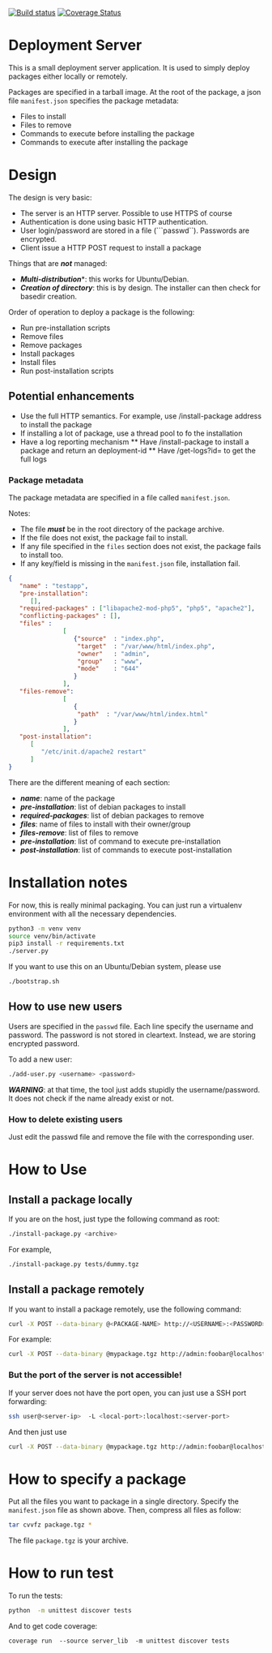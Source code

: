 [![Build status](https://travis-ci.org/juli1/deployment-server.svg?master)](https://travis-ci.org/juli1)
[![Coverage Status](https://coveralls.io/repos/github/juli1/deployment-server/badge.svg?branch=master)](https://coveralls.io/github/juli1/deployment-server?branch=master)

# Deployment Server
This is a small deployment server application.
It is used to simply deploy packages either locally or remotely.

Packages are specified in a tarball image.
At the root of the package, a json file ```manifest.json``` specifies the package metadata:
- Files to install
- Files to remove
- Commands to execute before installing the package
- Commands to execute after installing the package


# Design

The design is very basic:
* The server is an HTTP server. Possible to use HTTPS of course
* Authentication is done using basic HTTP authentication.
* User login/password are stored in a file (```passwd``). Passwords are encrypted.
* Client issue a HTTP POST request to install a package

Things that are ***not*** managed:
* ***Multi-distribution****: this works for Ubuntu/Debian.
* ***Creation of directory***: this is by design. The installer can then check for basedir creation.


Order of operation to deploy a package is the following:
* Run pre-installation scripts
* Remove files
* Remove packages
* Install packages
* Install files
* Run post-installation scripts

## Potential enhancements
* Use the full HTTP semantics. For example, use /install-package address to install the package
* If installing a lot of package, use a thread pool to fo the installation
* Have a log reporting mechanism
** Have /install-package to install a package and return an deployment-id
** Have /get-logs?id=<deployment-id> to get the full logs

### Package metadata

The package metadata are specified in a file called ```manifest.json```.

Notes:
* The file ***must*** be in the root directory of the package archive.
* If the file does not exist, the package fail to install.
* If any file specified in the ```files``` section does not exist, the package
fails to install too.
* If any key/field is missing in the ```manifest.json``` file, installation fail.


```json
{
   "name" : "testapp",
   "pre-installation":
      [],
   "required-packages" : ["libapache2-mod-php5", "php5", "apache2"],
   "conflicting-packages" : [],
   "files" :
               [
                  {"source"  : "index.php",
                   "target"  : "/var/www/html/index.php",
                   "owner"   : "admin",
                   "group"   : "www",
                   "mode"    : "644"
                  }
               ],
   "files-remove":
               [
                  {
                   "path"  : "/var/www/html/index.html"
                  }
               ],
   "post-installation":
      [
         "/etc/init.d/apache2 restart"
      ]
}
```

There are the different meaning of each section:
* ***name***: name of the package
* ***pre-installation***: list of debian packages to install
* ***required-packages***: list of debian packages to remove
* ***files***: name of files to install with their owner/group
* ***files-remove***: list of files to remove
* ***pre-installation***: list of command to execute pre-installation
* ***post-installation***: list of commands to execute post-installation




# Installation notes
For now, this is really minimal packaging.
You can just run a virtualenv environment with all the necessary dependencies.
 
```bash
python3 -m venv venv
source venv/bin/activate
pip3 install -r requirements.txt
./server.py
```

If you want to use this on an Ubuntu/Debian system, please use
```bash
./bootstrap.sh
```

## How to use new users
Users are specified in the ```passwd``` file.
Each line specify the username and password.
The password is not stored in cleartext.
Instead, we are storing encrypted password.

To add a new user:
```bash
./add-user.py <username> <password>
```

***WARNING***: at that time, the tool just
adds stupidly the username/password. It does not check
if the name already exist or not.


### How to delete existing users
Just edit the passwd file and remove the file
with the corresponding user.


# How to Use

## Install a package locally
If you are on the host, just type the following command as root:

```bash
./install-package.py <archive>
```

For example, 

```bash
./install-package.py tests/dummy.tgz
```

## Install a package remotely

If you want to install a package remotely, use the following command:

```bash
curl -X POST --data-binary @<PACKAGE-NAME> http://<USERNAME>:<PASSWORD>@localhost:9000 
```

For example:

```bash
curl -X POST --data-binary @mypackage.tgz http://admin:foobar@localhost:9000 
```



### But the port of the server is not accessible!
If your server does not have the port open, you can just use a SSH
port forwarding:
```bash
ssh user@<server-ip>  -L <local-port>:localhost:<server-port>
```

And then just use

```bash
curl -X POST --data-binary @mypackage.tgz http://admin:foobar@localhost:<local-port>
```


# How to specify a package
Put all the files you want to package in a single directory.
Specify the ```manifest.json``` file as shown above.
Then, compress all files as follow:
```bash
tar cvvfz package.tgz *
```

The file ```package.tgz``` is your archive.




# How to run test
To run the tests:
```bash
python  -m unittest discover tests
```

And to get code coverage:
```
coverage run  --source server_lib  -m unittest discover tests
```

